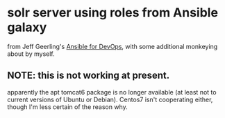 # solr server using roles from Ansible galaxy

from Jeff Geerling's [Ansible for DevOps](http://ansiblefordevops.com/), with some additional monkeying about by myself.

## NOTE: this is not working at present.
apparently the apt tomcat6 package is no longer available (at least not to current versions of Ubuntu or Debian). Centos7 isn't cooperating either, though I'm less certain of the reason why.
